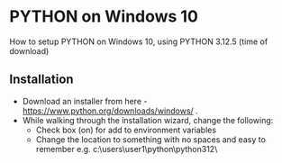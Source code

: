 # PYTHON on Windows 10
How to setup PYTHON on Windows 10, using PYTHON 3.12.5 (time of download)

## Installation
* Download an installer from here - https://www.python.org/downloads/windows/ .
* While walking through the installation wizard, change the following:
    * Check box (on) for add to environment variables
    * Change the location to something with no spaces and easy to remember e.g. c:\users\user1\python\python312\


